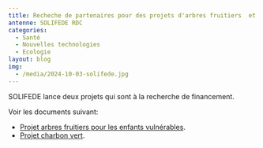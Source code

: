 ```yaml
---
title: Recheche de partenaires pour des projets d'arbres fruitiers  et de charbon vert
antenne: SOLIFEDE RDC
categories:
  - Santé
  - Nouvelles technologies
  - Ecologie
layout: blog
img:
  - /media/2024-10-03-solifede.jpg
---
```

SOLIFEDE lance deux projets qui sont à la recherche de financement.

Voir les documents suivant:

* [Projet arbres fruitiers pour les enfants vulnérables](https://contenu.terredesjeunes.org/media/2024-10-projet_arbre_fuitier_pour_les_enfants_vulnerabres.docx.pdf).
* [Projet charbon vert](https://contenu.terredesjeunes.org/media/2024-10-projet_charbon_verts_solution_ecologique.docx.pdf).
